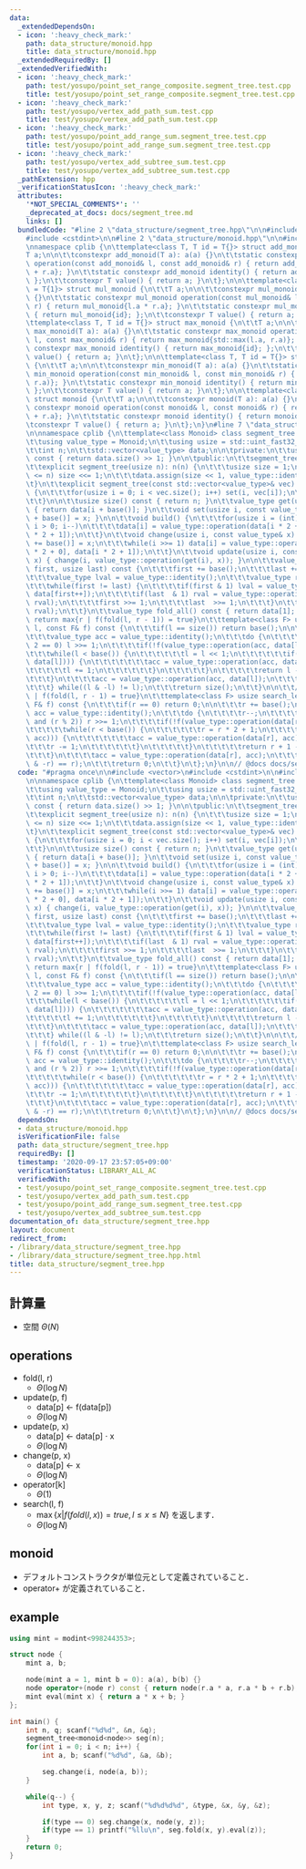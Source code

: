 ```yaml
---
data:
  _extendedDependsOn:
  - icon: ':heavy_check_mark:'
    path: data_structure/monoid.hpp
    title: data_structure/monoid.hpp
  _extendedRequiredBy: []
  _extendedVerifiedWith:
  - icon: ':heavy_check_mark:'
    path: test/yosupo/point_set_range_composite.segment_tree.test.cpp
    title: test/yosupo/point_set_range_composite.segment_tree.test.cpp
  - icon: ':heavy_check_mark:'
    path: test/yosupo/vertex_add_path_sum.test.cpp
    title: test/yosupo/vertex_add_path_sum.test.cpp
  - icon: ':heavy_check_mark:'
    path: test/yosupo/point_add_range_sum.segment_tree.test.cpp
    title: test/yosupo/point_add_range_sum.segment_tree.test.cpp
  - icon: ':heavy_check_mark:'
    path: test/yosupo/vertex_add_subtree_sum.test.cpp
    title: test/yosupo/vertex_add_subtree_sum.test.cpp
  _pathExtension: hpp
  _verificationStatusIcon: ':heavy_check_mark:'
  attributes:
    '*NOT_SPECIAL_COMMENTS*': ''
    _deprecated_at_docs: docs/segment_tree.md
    links: []
  bundledCode: "#line 2 \"data_structure/segment_tree.hpp\"\n\n#include <vector>\n\
    #include <cstdint>\n\n#line 2 \"data_structure/monoid.hpp\"\n\n#include <algorithm>\n\
    \nnamespace cplib {\n\ttemplate<class T, T id = T{}> struct add_monoid {\n\t\t\
    T a;\n\n\t\tconstexpr add_monoid(T a): a(a) {}\n\t\tstatic constexpr add_monoid\
    \ operation(const add_monoid& l, const add_monoid& r) { return add_monoid{l.a\
    \ + r.a}; }\n\t\tstatic constexpr add_monoid identity() { return add_monoid{id};\
    \ };\n\t\tconstexpr T value() { return a; }\n\t};\n\n\ttemplate<class T, T id\
    \ = T{1}> struct mul_monoid {\n\t\tT a;\n\n\t\tconstexpr mul_monoid(T a): a(a)\
    \ {}\n\t\tstatic constexpr mul_monoid operation(const mul_monoid& l, const mul_monoid&\
    \ r) { return mul_monoid{l.a * r.a}; }\n\t\tstatic constexpr mul_monoid identity()\
    \ { return mul_monoid{id}; };\n\t\tconstexpr T value() { return a; }\n\t};\n\n\
    \ttemplate<class T, T id = T{}> struct max_monoid {\n\t\tT a;\n\n\t\tconstexpr\
    \ max_monoid(T a): a(a) {}\n\t\tstatic constexpr max_monoid operation(const max_monoid&\
    \ l, const max_monoid& r) { return max_monoid{std::max(l.a, r.a)}; }\n\t\tstatic\
    \ constexpr max_monoid identity() { return max_monoid{id}; };\n\t\tconstexpr T\
    \ value() { return a; }\n\t};\n\n\ttemplate<class T, T id = T{}> struct min_monoid\
    \ {\n\t\tT a;\n\n\t\tconstexpr min_monoid(T a): a(a) {}\n\t\tstatic constexpr\
    \ min_monoid operation(const min_monoid& l, const min_monoid& r) { return min_monoid{std::min(l.a,\
    \ r.a)}; }\n\t\tstatic constexpr min_monoid identity() { return min_monoid{id};\
    \ };\n\t\tconstexpr T value() { return a; }\n\t};\n\n\ttemplate<class T, T& id>\
    \ struct monoid {\n\t\tT a;\n\n\t\tconstexpr monoid(T a): a(a) {}\n\t\tstatic\
    \ constexpr monoid operation(const monoid& l, const monoid& r) { return monoid{l.a\
    \ + r.a}; }\n\t\tstatic constexpr monoid identity() { return monoid{id}; }\n\t\
    \tconstexpr T value() { return a; }\n\t};\n}\n#line 7 \"data_structure/segment_tree.hpp\"\
    \n\nnamespace cplib {\n\ttemplate<class Monoid> class segment_tree {\n\tpublic:\n\
    \t\tusing value_type = Monoid;\n\t\tusing usize = std::uint_fast32_t;\n\n\tprivate:\n\
    \t\tint n;\n\t\tstd::vector<value_type> data;\n\n\tprivate:\n\t\tusize base()\
    \ const { return data.size() >> 1; }\n\n\tpublic:\n\t\tsegment_tree() = default;\n\
    \t\texplicit segment_tree(usize n): n(n) {\n\t\t\tusize size = 1;\n\t\t\twhile(size\
    \ <= n) size <<= 1;\n\t\t\tdata.assign(size << 1, value_type::identity());\n\t\
    \t}\n\t\texplicit segment_tree(const std::vector<value_type>& vec): segment_tree(vec.size())\
    \ {\n\t\t\tfor(usize i = 0; i < vec.size(); i++) set(i, vec[i]);\n\t\t\tbuild();\n\
    \t\t}\n\n\t\tusize size() const { return n; }\n\t\tvalue_type get(usize i) const\
    \ { return data[i + base()]; }\n\t\tvoid set(usize i, const value_type& x) { data[i\
    \ + base()] = x; }\n\n\t\tvoid build() {\n\t\t\tfor(usize i = (int)base() - 1;\
    \ i > 0; i--)\n\t\t\t\tdata[i] = value_type::operation(data[i * 2 + 0], data[i\
    \ * 2 + 1]);\n\t\t}\n\t\tvoid change(usize i, const value_type& x) {\n\t\t\tdata[i\
    \ += base()] = x;\n\t\t\twhile(i >>= 1) data[i] = value_type::operation(data[i\
    \ * 2 + 0], data[i * 2 + 1]);\n\t\t}\n\t\tvoid update(usize i, const value_type&\
    \ x) { change(i, value_type::operation(get(i), x)); }\n\n\t\tvalue_type fold(usize\
    \ first, usize last) const {\n\t\t\tfirst += base();\n\t\t\tlast += base();\n\n\
    \t\t\tvalue_type lval = value_type::identity();\n\t\t\tvalue_type rval = value_type::identity();\n\
    \t\t\twhile(first != last) {\n\t\t\t\tif(first & 1) lval = value_type::operation(lval,\
    \ data[first++]);\n\t\t\t\tif(last  & 1) rval = value_type::operation(data[--last],\
    \ rval);\n\t\t\t\tfirst >>= 1;\n\t\t\t\tlast  >>= 1;\n\t\t\t}\n\t\t\treturn value_type::operation(lval,\
    \ rval);\n\t\t}\n\t\tvalue_type fold_all() const { return data[1]; }\n\n\t\t//\
    \ return max{r | f(fold(l, r - 1)) = true}\n\t\ttemplate<class F> usize search_right(int\
    \ l, const F& f) const {\n\t\t\tif(l == size()) return base();\n\n\t\t\tl += base();\n\
    \t\t\tvalue_type acc = value_type::identity();\n\t\t\tdo {\n\t\t\t\twhile(l %\
    \ 2 == 0) l >>= 1;\n\t\t\t\tif(!f(value_type::operation(acc, data[l]))) {\n\t\t\
    \t\t\twhile(l < base()) {\n\t\t\t\t\t\tl = l << 1;\n\t\t\t\t\t\tif(f(value_type::operation(acc,\
    \ data[l]))) {\n\t\t\t\t\t\t\tacc = value_type::operation(acc, data[l]);\n\t\t\
    \t\t\t\t\tl += 1;\n\t\t\t\t\t\t}\n\t\t\t\t\t}\n\t\t\t\t\treturn l - base();\n\t\
    \t\t\t}\n\t\t\t\tacc = value_type::operation(acc, data[l]);\n\t\t\t\tl += 1;\n\
    \t\t\t} while((l & -l) != l);\n\t\t\treturn size();\n\t\t}\n\n\t\t// return min{l\
    \ | f(fold(l, r - 1) = true}\n\t\ttemplate<class F> usize search_left(int r, const\
    \ F& f) const {\n\t\t\tif(r == 0) return 0;\n\n\t\t\tr += base();\n\t\t\tvalue_type\
    \ acc = value_type::identity();\n\t\t\tdo {\n\t\t\t\tr--;\n\t\t\t\twhile(r > 1\
    \ and (r % 2)) r >>= 1;\n\t\t\t\tif(!f(value_type::operation(data[r], acc))) {\n\
    \t\t\t\t\twhile(r < base()) {\n\t\t\t\t\t\tr = r * 2 + 1;\n\t\t\t\t\t\tif(f(value_type::operation(data[r],\
    \ acc))) {\n\t\t\t\t\t\t\tacc = value_type::operation(data[r], acc);\n\t\t\t\t\
    \t\t\tr -= 1;\n\t\t\t\t\t\t}\n\t\t\t\t\t}\n\t\t\t\t\treturn r + 1 - base();\n\t\
    \t\t\t}\n\t\t\t\tacc = value_type::operation(data[r], acc);\n\t\t\t} while((r\
    \ & -r) == r);\n\t\t\treturn 0;\n\t\t}\n\t};\n}\n\n// @docs docs/segment_tree.md\n"
  code: "#pragma once\n\n#include <vector>\n#include <cstdint>\n\n#include \"../data_structure/monoid.hpp\"\
    \n\nnamespace cplib {\n\ttemplate<class Monoid> class segment_tree {\n\tpublic:\n\
    \t\tusing value_type = Monoid;\n\t\tusing usize = std::uint_fast32_t;\n\n\tprivate:\n\
    \t\tint n;\n\t\tstd::vector<value_type> data;\n\n\tprivate:\n\t\tusize base()\
    \ const { return data.size() >> 1; }\n\n\tpublic:\n\t\tsegment_tree() = default;\n\
    \t\texplicit segment_tree(usize n): n(n) {\n\t\t\tusize size = 1;\n\t\t\twhile(size\
    \ <= n) size <<= 1;\n\t\t\tdata.assign(size << 1, value_type::identity());\n\t\
    \t}\n\t\texplicit segment_tree(const std::vector<value_type>& vec): segment_tree(vec.size())\
    \ {\n\t\t\tfor(usize i = 0; i < vec.size(); i++) set(i, vec[i]);\n\t\t\tbuild();\n\
    \t\t}\n\n\t\tusize size() const { return n; }\n\t\tvalue_type get(usize i) const\
    \ { return data[i + base()]; }\n\t\tvoid set(usize i, const value_type& x) { data[i\
    \ + base()] = x; }\n\n\t\tvoid build() {\n\t\t\tfor(usize i = (int)base() - 1;\
    \ i > 0; i--)\n\t\t\t\tdata[i] = value_type::operation(data[i * 2 + 0], data[i\
    \ * 2 + 1]);\n\t\t}\n\t\tvoid change(usize i, const value_type& x) {\n\t\t\tdata[i\
    \ += base()] = x;\n\t\t\twhile(i >>= 1) data[i] = value_type::operation(data[i\
    \ * 2 + 0], data[i * 2 + 1]);\n\t\t}\n\t\tvoid update(usize i, const value_type&\
    \ x) { change(i, value_type::operation(get(i), x)); }\n\n\t\tvalue_type fold(usize\
    \ first, usize last) const {\n\t\t\tfirst += base();\n\t\t\tlast += base();\n\n\
    \t\t\tvalue_type lval = value_type::identity();\n\t\t\tvalue_type rval = value_type::identity();\n\
    \t\t\twhile(first != last) {\n\t\t\t\tif(first & 1) lval = value_type::operation(lval,\
    \ data[first++]);\n\t\t\t\tif(last  & 1) rval = value_type::operation(data[--last],\
    \ rval);\n\t\t\t\tfirst >>= 1;\n\t\t\t\tlast  >>= 1;\n\t\t\t}\n\t\t\treturn value_type::operation(lval,\
    \ rval);\n\t\t}\n\t\tvalue_type fold_all() const { return data[1]; }\n\n\t\t//\
    \ return max{r | f(fold(l, r - 1)) = true}\n\t\ttemplate<class F> usize search_right(int\
    \ l, const F& f) const {\n\t\t\tif(l == size()) return base();\n\n\t\t\tl += base();\n\
    \t\t\tvalue_type acc = value_type::identity();\n\t\t\tdo {\n\t\t\t\twhile(l %\
    \ 2 == 0) l >>= 1;\n\t\t\t\tif(!f(value_type::operation(acc, data[l]))) {\n\t\t\
    \t\t\twhile(l < base()) {\n\t\t\t\t\t\tl = l << 1;\n\t\t\t\t\t\tif(f(value_type::operation(acc,\
    \ data[l]))) {\n\t\t\t\t\t\t\tacc = value_type::operation(acc, data[l]);\n\t\t\
    \t\t\t\t\tl += 1;\n\t\t\t\t\t\t}\n\t\t\t\t\t}\n\t\t\t\t\treturn l - base();\n\t\
    \t\t\t}\n\t\t\t\tacc = value_type::operation(acc, data[l]);\n\t\t\t\tl += 1;\n\
    \t\t\t} while((l & -l) != l);\n\t\t\treturn size();\n\t\t}\n\n\t\t// return min{l\
    \ | f(fold(l, r - 1) = true}\n\t\ttemplate<class F> usize search_left(int r, const\
    \ F& f) const {\n\t\t\tif(r == 0) return 0;\n\n\t\t\tr += base();\n\t\t\tvalue_type\
    \ acc = value_type::identity();\n\t\t\tdo {\n\t\t\t\tr--;\n\t\t\t\twhile(r > 1\
    \ and (r % 2)) r >>= 1;\n\t\t\t\tif(!f(value_type::operation(data[r], acc))) {\n\
    \t\t\t\t\twhile(r < base()) {\n\t\t\t\t\t\tr = r * 2 + 1;\n\t\t\t\t\t\tif(f(value_type::operation(data[r],\
    \ acc))) {\n\t\t\t\t\t\t\tacc = value_type::operation(data[r], acc);\n\t\t\t\t\
    \t\t\tr -= 1;\n\t\t\t\t\t\t}\n\t\t\t\t\t}\n\t\t\t\t\treturn r + 1 - base();\n\t\
    \t\t\t}\n\t\t\t\tacc = value_type::operation(data[r], acc);\n\t\t\t} while((r\
    \ & -r) == r);\n\t\t\treturn 0;\n\t\t}\n\t};\n}\n\n// @docs docs/segment_tree.md\n"
  dependsOn:
  - data_structure/monoid.hpp
  isVerificationFile: false
  path: data_structure/segment_tree.hpp
  requiredBy: []
  timestamp: '2020-09-17 23:57:05+09:00'
  verificationStatus: LIBRARY_ALL_AC
  verifiedWith:
  - test/yosupo/point_set_range_composite.segment_tree.test.cpp
  - test/yosupo/vertex_add_path_sum.test.cpp
  - test/yosupo/point_add_range_sum.segment_tree.test.cpp
  - test/yosupo/vertex_add_subtree_sum.test.cpp
documentation_of: data_structure/segment_tree.hpp
layout: document
redirect_from:
- /library/data_structure/segment_tree.hpp
- /library/data_structure/segment_tree.hpp.html
title: data_structure/segment_tree.hpp
---
```

## 計算量
- 空間 $\Theta(N)$

## operations
- fold(l, r)
	- $\Theta(\log N)$
- update(p, f)
	- data[p] $\leftarrow$ f(data[p])
	- $\Theta(\log N)$
- update(p, x)
	- data[p] $\leftarrow$ data[p] $\cdot$ x
	- $\Theta(\log N)$
- change(p, x)
	- data[p] $\leftarrow$ x
	- $\Theta(\log N)$
- operator[k]
	- $\Theta(1)$
- search(l, f)
	- $\max\lbrace x \vert f(fold(l, x)) = true, l \le x \le N \rbrace$ を返します．
	- $\Theta(\log N)$

## monoid
- デフォルトコンストラクタが単位元として定義されていること．
- operator+ が定義されていること．

## example
```cpp
using mint = modint<998244353>;

struct node {
	mint a, b;

	node(mint a = 1, mint b = 0): a(a), b(b) {}
	node operator+(node r) const { return node(r.a * a, r.a * b + r.b); }
	mint eval(mint x) { return a * x + b; }
};

int main() {
	int n, q; scanf("%d%d", &n, &q);
	segment_tree<monoid<node>> seg(n);
	for(int i = 0; i < n; i++) {
		int a, b; scanf("%d%d", &a, &b);

		seg.change(i, node(a, b));
	}

	while(q--) {
		int type, x, y, z; scanf("%d%d%d%d", &type, &x, &y, &z);

		if(type == 0) seg.change(x, node(y, z));
		if(type == 1) printf("%llu\n", seg.fold(x, y).eval(z));
	}
	return 0;
}

```